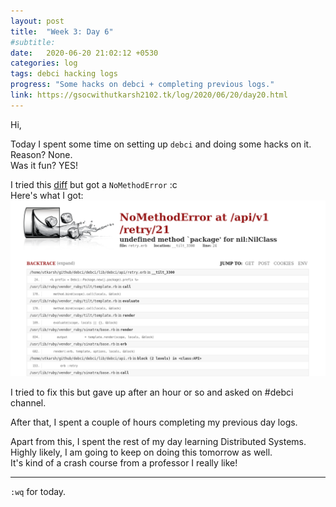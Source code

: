 ```yaml
---
layout: post
title:  "Week 3: Day 6"
#subtitle:
date:   2020-06-20 21:02:12 +0530
categories: log
tags: debci hacking logs
progress: "Some hacks on debci + completing previous logs."
link: https://gsocwithutkarsh2102.tk/log/2020/06/20/day20.html
---
```


Hi,

Today I spent some time on setting up `debci` and doing some hacks on it.  
Reason? None.  
Was it fun? YES!

I tried this [diff](https://paste.debian.net/1153099/) but got a `NoMethodError` :c  
Here's what I got:  
![NoMethodError](/assets/images/nomethoderror.png)

I tried to fix this but gave up after an hour or so and asked on #debci channel.

After that, I spent a couple of hours completing my previous day logs.

Apart from this, I spent the rest of my day learning Distributed Systems.  
Highly likely, I am going to keep on doing this tomorrow as well.  
It's kind of a crash course from a professor I really like!

---

`:wq` for today.
